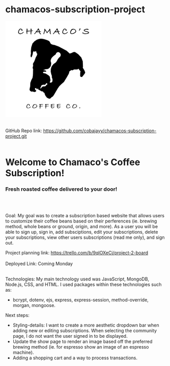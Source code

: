 # chamacos-subscription-project
![Chamaco's Coffe Logo](/public/assets/Chamacos-logo.png)
<br></br>

GitHub Repo link: <link>https://github.com/cobajayy/chamacos-subscription-project.git</link>
<br></br>

<h1>Welcome to Chamaco's Coffee Subscription! </h1>

<h3>Fresh roasted coffee delivered to your door! </h3>
<br></br>
<p>Goal: My goal was to create a subscription based website that allows users to customize their coffee beans based on their perferences (ie. brewing method, whole beans or ground, origin, and more). As a user you will be able to sign up, sign in, add subsciptions, edit your subscriptions, delete your subscriptions, view other users subscriptions (read me only), and sign out. </p>

Project planning link: <link>https://trello.com/b/9qlOXeCi/project-2-board</link>
<br></br>
Deployed Link: Coming Monday
<br></br>
<p>Technologies: My main technology used was JavaScript, MongoDB, Node.js, CSS, and HTML.  I used packages within these technologies such as:
<ul>
<li>
bcrypt, dotenv, ejs, express, express-session, method-override, morgan, mongoose.
</li>
</ul>
</p>
<p>Next steps: 
    <ul>
        <li>Styling-details: I want to create a more aesthetic dropdown bar when adding new or editing subscriptions. When selecting the community page, I do not want the user signed in to be displayed.
        </li>
        <li>Update the show page to render an image based off the preferred brewing method (ie. for espresso show an image of an espresso machine).
        </li>
        <li>Adding a shopping cart and a way to process transactions.
        </li>
    </ul></p>